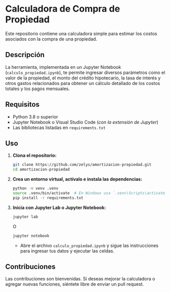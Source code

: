 # Calculadora de Compra de Propiedad

Este repositorio contiene una calculadora simple para estimar los costos asociados con la compra de una propiedad.

## Descripción

La herramienta, implementada en un Jupyter Notebook (`calculo_propiedad.ipynb`), te permite ingresar diversos parámetros como el valor de la propiedad, el monto del crédito hipotecario, la tasa de interés y otros gastos relacionados para obtener un cálculo detallado de los costos totales y los pagos mensuales.

## Requisitos

- Python 3.8 o superior
- Jupyter Notebook o Visual Studio Code (_con la extensión de Jupyter_)
- Las bibliotecas listadas en `requirements.txt`

## Uso

1.  **Clona el repositorio:**

    ```bash
    git clone https://github.com/zelys/amortizacion-propiedad.git
    cd amortizacion-propiedad
    ```

2.  **Crea un entorno virtual, actívalo e instala las dependencias:**

    ```bash
    python -m venv .venv
    source .venv/bin/activate  # En Windows usa `.venv\Scripts\activate`
    pip install -r requirements.txt
    ```

3.  **Inicia con Jupyter Lab o Jupyter Notebook:**

    ```bash
    jupyter lab
    ```

    O

    ```bash
    jupyter notebook
    ```

    - Abre el archivo `calculo_propiedad.ipynb` y sigue las instrucciones para ingresar tus datos y ejecutar las celdas.

## Contribuciones

Las contribuciones son bienvenidas. Si deseas mejorar la calculadora o agregar nuevas funciones, siéntete libre de enviar un pull request.
